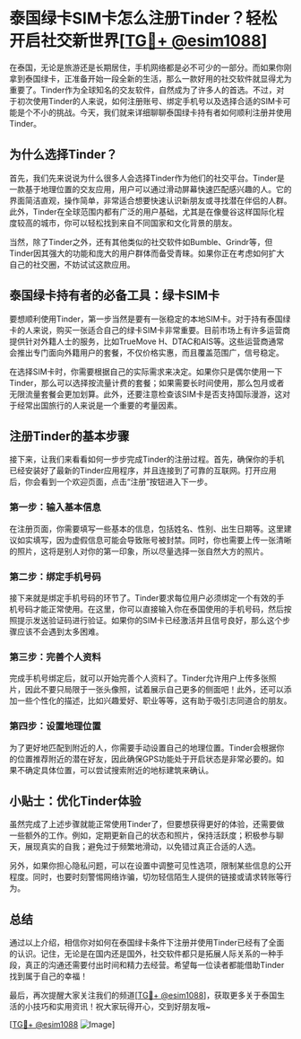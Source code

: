 # 泰国绿卡SIM卡怎么注册Tinder？轻松开启社交新世界[[TG💪+ @esim1088](https://t.me/s/esim1088)]

在泰国，无论是旅游还是长期居住，手机网络都是必不可少的一部分。而如果你刚拿到泰国绿卡，正准备开始一段全新的生活，那么一款好用的社交软件就显得尤为重要了。Tinder作为全球知名的交友软件，自然成为了许多人的首选。不过，对于初次使用Tinder的人来说，如何注册账号、绑定手机号以及选择合适的SIM卡可能是个不小的挑战。今天，我们就来详细聊聊泰国绿卡持有者如何顺利注册并使用Tinder。

## 为什么选择Tinder？

首先，我们先来说说为什么很多人会选择Tinder作为他们的社交平台。Tinder是一款基于地理位置的交友应用，用户可以通过滑动屏幕快速匹配感兴趣的人。它的界面简洁直观，操作简单，非常适合想要快速认识新朋友或寻找潜在伴侣的人群。此外，Tinder在全球范围内都有广泛的用户基础，尤其是在像曼谷这样国际化程度较高的城市，你可以轻松找到来自不同国家和文化背景的朋友。

当然，除了Tinder之外，还有其他类似的社交软件如Bumble、Grindr等，但Tinder因其强大的功能和庞大的用户群体而备受青睐。如果你正在考虑如何扩大自己的社交圈，不妨试试这款应用。

## 泰国绿卡持有者的必备工具：绿卡SIM卡

要想顺利使用Tinder，第一步当然是要有一张稳定的本地SIM卡。对于持有泰国绿卡的人来说，购买一张适合自己的绿卡SIM卡非常重要。目前市场上有许多运营商提供针对外籍人士的服务，比如TrueMove H、DTAC和AIS等。这些运营商通常会推出专门面向外籍用户的套餐，不仅价格实惠，而且覆盖范围广，信号稳定。

在选择SIM卡时，你需要根据自己的实际需求来决定。如果你只是偶尔使用一下Tinder，那么可以选择按流量计费的套餐；如果需要长时间使用，那么包月或者无限流量套餐会更加划算。此外，还要注意检查该SIM卡是否支持国际漫游，这对于经常出国旅行的人来说是一个重要的考量因素。

## 注册Tinder的基本步骤

接下来，让我们来看看如何一步步完成Tinder的注册过程。首先，确保你的手机已经安装好了最新的Tinder应用程序，并且连接到了可靠的互联网。打开应用后，你会看到一个欢迎页面，点击“注册”按钮进入下一步。

### 第一步：输入基本信息

在注册页面，你需要填写一些基本的信息，包括姓名、性别、出生日期等。这里建议如实填写，因为虚假信息可能会导致账号被封禁。同时，你也需要上传一张清晰的照片，这将是别人对你的第一印象，所以尽量选择一张自然大方的照片。

### 第二步：绑定手机号码

接下来就是绑定手机号码的环节了。Tinder要求每位用户必须绑定一个有效的手机号码才能正常使用。在这里，你可以直接输入你在泰国使用的手机号码，然后按照提示发送验证码进行验证。如果你的SIM卡已经激活并且信号良好，那么这个步骤应该不会遇到太多困难。

### 第三步：完善个人资料

完成手机号绑定后，就可以开始完善个人资料了。Tinder允许用户上传多张照片，因此不要只局限于一张头像照，试着展示自己更多的侧面吧！此外，还可以添加一些个性化的描述，比如兴趣爱好、职业等等，这有助于吸引志同道合的朋友。

### 第四步：设置地理位置

为了更好地匹配到附近的人，你需要手动设置自己的地理位置。Tinder会根据你的位置推荐附近的潜在好友，因此确保GPS功能处于开启状态是非常必要的。如果不确定具体位置，可以尝试搜索附近的地标建筑来确认。

## 小贴士：优化Tinder体验

虽然完成了上述步骤就能正常使用Tinder了，但要想获得更好的体验，还需要做一些额外的工作。例如，定期更新自己的状态和照片，保持活跃度；积极参与聊天，展现真实的自我；避免过于频繁地滑动，以免错过真正合适的人选。

另外，如果你担心隐私问题，可以在设置中调整可见性选项，限制某些信息的公开程度。同时，也要时刻警惕网络诈骗，切勿轻信陌生人提供的链接或请求转账等行为。

## 总结

通过以上介绍，相信你对如何在泰国绿卡条件下注册并使用Tinder已经有了全面的认识。记住，无论是在国内还是国外，社交软件都只是拓展人际关系的一种手段，真正的沟通还需要付出时间和精力去经营。希望每一位读者都能借助Tinder找到属于自己的幸福！

最后，再次提醒大家关注我们的频道[[TG💪+ @esim1088](https://t.me/s/esim1088)]，获取更多关于泰国生活的小技巧和实用资讯！祝大家玩得开心，交到好朋友哦~

[[TG💪+ @esim1088](https://t.me/s/esim1088) ![Image](https://i.postimg.cc/4NQfJmqS/Snipaste-2025-05-13-00-14-12.png)]